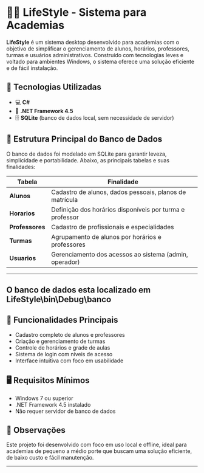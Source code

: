 # 🏋️‍♂️ LifeStyle - Sistema para Academias

**LifeStyle** é um sistema desktop desenvolvido para academias com o objetivo de simplificar o gerenciamento de alunos, horários, professores, turmas e usuários administrativos. Construído com tecnologias leves e voltado para ambientes Windows, o sistema oferece uma solução eficiente e de fácil instalação.

## 🧰 Tecnologias Utilizadas

- 💻 **C#**
- 🔧 **.NET Framework 4.5**
- 🗄️ **SQLite** (banco de dados local, sem necessidade de servidor)

## 📂 Estrutura Principal do Banco de Dados

O banco de dados foi modelado em SQLite para garantir leveza, simplicidade e portabilidade. Abaixo, as principais tabelas e suas finalidades:

| Tabela       | Finalidade                                               |
|--------------|----------------------------------------------------------|
| **Alunos**       | Cadastro de alunos, dados pessoais, planos de matrícula |
| **Horarios**     | Definição dos horários disponíveis por turma e professor |
| **Professores**  | Cadastro de profissionais e especialidades            |
| **Turmas**       | Agrupamento de alunos por horários e professores       |
| **Usuarios**     | Gerenciamento dos acessos ao sistema (admin, operador) |

---
O banco de dados esta localizado em LifeStyle\bin\Debug\banco
---

## 🚀 Funcionalidades Principais

- Cadastro completo de alunos e professores
- Criação e gerenciamento de turmas
- Controle de horários e grade de aulas
- Sistema de login com níveis de acesso
- Interface intuitiva com foco em usabilidade

## 🖥️ Requisitos Mínimos

- Windows 7 ou superior
- .NET Framework 4.5 instalado
- Não requer servidor de banco de dados

## 📌 Observações

Este projeto foi desenvolvido com foco em uso local e offline, ideal para academias de pequeno a médio porte que buscam uma solução eficiente, de baixo custo e fácil manutenção.

---

